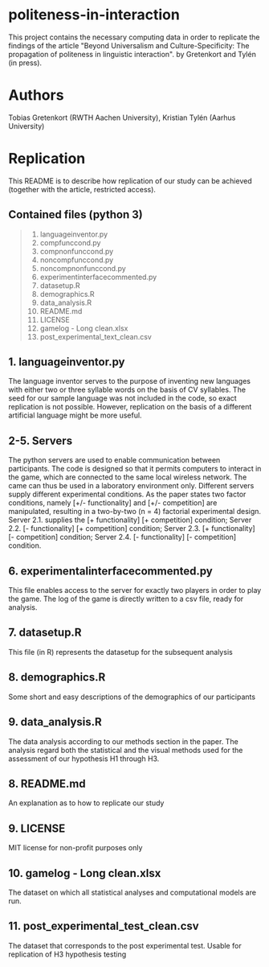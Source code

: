 # politeness-in-interaction
This project contains the necessary computing data in order to replicate the findings of the article "Beyond Universalism and Culture-Specificity: The propagation of politeness in linguistic interaction". by Gretenkort and Tylén (in press). 

# Authors
Tobias Gretenkort (RWTH Aachen University), Kristian Tylén (Aarhus University)

# Replication
This README is to describe how replication of our study can be achieved (together with the article, restricted access).

## Contained files (python 3)

> 1. languageinventor.py 
> 2. compfunccond.py
> 3. compnonfunccond.py
> 4. noncompfunccond.py
> 5. noncompnonfunccond.py
> 6. experimentinterfacecommented.py
> 7. datasetup.R
> 8. demographics.R
> 9. data_analysis.R
> 10. README.md
> 11. LICENSE
> 12. gamelog - Long clean.xlsx 
> 13. post_experimental_text_clean.csv


## 1. languageinventor.py
The language inventor serves to the purpose of inventing new languages with either two or three syllable words on the basis of CV syllables. The seed for our sample language was not included in the code, so exact replication is not possible. However, replication on the basis of a different artificial language might be more useful. 

## 2-5. Servers
The python servers are used to enable communication between participants. The code is designed so that it permits computers to interact in the game, which are connected to the same local wireless network. The came can thus be used in a laboratory environment only. Different servers supply different experimental conditions. As the paper states two factor conditions, namely \[+/- functionality\] and \[+/- competition\] are manipulated, resulting in a two-by-two (n = 4) factorial experimental design. Server 2.1. supplies the \[+ functionality\] \[+ competition\] condition; Server 2.2. \[- functionality\] \[+ competition\] condition; Server 2.3. \[+ functionality\] \[- competition\] condition; Server 2.4. \[- functionality\] \[- competition\] condition.

## 6. experimentalinterfacecommented.py
This file enables access to the server for exactly two players in order to play the game. The log of the game is directly written to a csv file, ready for analysis. 

## 7. datasetup.R
This file (in R) represents the datasetup for the subsequent analysis

## 8. demographics.R
Some short and easy descriptions of the demographics of our participants

## 9. data_analysis.R
The data analysis according to our methods section in the paper. The analysis regard both the statistical and the visual methods used for the assessment of our hypothesis H1 through H3.

## 8. README.md
An explanation as to how to replicate our study

## 9. LICENSE
MIT license for non-profit purposes only

## 10. gamelog - Long clean.xlsx
The dataset on which all statistical analyses and computational models are run. 

## 11. post_experimental_test_clean.csv
The dataset that corresponds to the post experimental test. Usable for replication of H3 hypothesis testing

